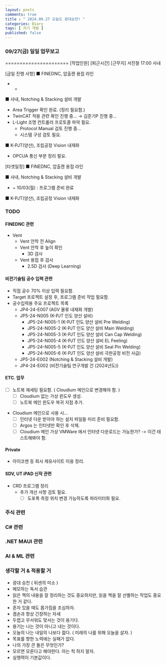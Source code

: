 ```yaml
---
layout: posts
comments: true
title : " 2024.09.27 오늘도 광대승천! "
categories: Diary
tags: [ 자기 개발 ]
published: false
---
```


### 09/27(금) 일일 업무보고

======================
[작업인원]  [퇴근시간]  [근무지]
  서진철       17:00      사내

[금일 진행 사항]
■ FINEDNC, 압출캔 용접 라인

- -

■ 사내, Notching & Stacking 설비 개발

- Area Trigger 확인 완료. (정리 필요함.)
- TwinCAT 적용 관련 확인 진행 중... → 김준기P 진행 중...
- L-Light 조명 컨트롤러 프로토콜 파악 필요.
  - Protocol Manual 검토 진행 중...
  - 시스템 구성 검토 필요.

■ K-PJT(양산), 조립공정 Vision 내재화

- OPCUA 통신 부분 정리 필요.

[타겟일정]
■ FINEDNC, 압출캔 용접 라인

■ 사내, Notching & Stacking 설비 개발

- ~ 10/03(월) : 프로그램 준비 완료

■ K-PJT(양산), 조립공정 Vision 내재화

### TODO

#### FINEDNC 관련

- Vent
  - Vent 안착 전 Align
  - Vent 안착 후 높이 확인
    - 3D 검사
  - Vent 용접 후 검사
    - 2.5D 검사 (Deep Learning)

#### 비전기술팀 공수 입력 관련

- 직접 공수 70% 이상 입력 필요함.
- Target 프로젝트 설정 후, 프로그램 준비 작업 필요함.
- 공수입력용 주요 프로젝트 목록
  - JP4-24-E007 (AGV 물류 내재화 개발)
  - JP5-24-N005 (K-PJT 인도 양산 설비)
    - JP5-24-N005-1 (K-PJT 인도 양산 설비 Pre Welding)
    - JP5-24-N005-2 (K-PJT 인도 양산 설비 Main Welding)
    - JP5-24-N005-3 (K-PJT 인도 양산 설비 Can Cap Welding)
    - JP5-24-N005-4 (K-PJT 인도 양산 설비 EL Feeling)
    - JP5-24-N005-5 (K-PJT 인도 양산 설비 Seal Pin Welding)
    - JP5-24-N005-6 (K-PJT 인도 양산 설비 극판공정 비전 사급)
  - JP5-24-E002 (Notching & Stacking 설비 개발)
  - JP4-24-E002 (비전기술팀 연구개발 건 (2024년도))

#### ETC. 업무

- [ ] 노트북 재세팅 필요함. ( Cloudium 메인으로 변경해야 함.  )
  - [ ] Cloudium 없는 가상 윈도우 생성.
  - [ ] 노트북 메인 윈도우 복귀 지점 추가.
- Cloudium 메인으로 사용 시...
  - [ ] 인터넷 다운 받아야 하는 설치 파일들 미리 준비 필요함.
  - [ ] Argos 는 인터넷만 확인 후 삭제.
  - [ ] Cloudium 메인 가상 VMWare 에서 인터넷 다운로드는 가능한가? -> 이건 테스트해봐야 함.

#### Private

- 아이코젠 등 회사 제유사이트 이용 정리.

#### SDV, UT iPAD 신작 관련

- CRD 프로그램 정리
  - 추가 개선 사항 검토 필요.
    - [ ] 도포폭 측정 위치 변경 가능하도록 파라미터화 필요.

### 주식 관련

### C# 관련

### .NET MAUI 관련

### AI & ML 관련

### 생각할 거 & 적용할 거

- 광대 승천 ( 뒤센의 미소 )
- 메모하는 독서 습관
- 읽은 책의 내용을 잘 정리하는 것도 중요하지만, 읽을 책을 잘 선별하는 작업도 중요한 거 같다.
- 혼자 있을 때도 몸가짐을 조심하자.
- 겸손과 항상 긴장하는 자세
- 두렵고 무서워도 맞서는 것이 용기다.
- 용기는 나는 것이 아니고 내는 것이다.
- 오늘의 나는 내일의 나보다 젊다. ( 미래의 나를 위해 오늘을 살자. )
- 목표를 향한 노력에는 실패가 없다.
- 나의 가장 큰 돌은 무엇인가?
- 모르면 모른다고 해야한다. 아는 척 하지 말자.
- 실행력이 기본값이다.
